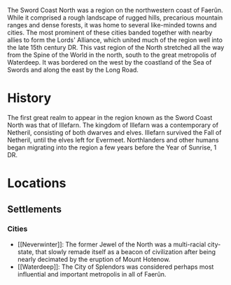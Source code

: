 The Sword Coast North was a region on the northwestern coast of Faerûn. While it comprised a rough landscape of rugged hills, precarious mountain ranges and dense forests, it was home to several like-minded towns and cities. The most prominent of these cities banded together with nearby allies to form the Lords' Alliance, which united much of the region well into the late 15th century DR. This vast region of the North stretched all the way from the Spine of the World in the north, south to the great metropolis of Waterdeep. It was bordered on the west by the coastland of the Sea of Swords and along the east by the Long Road.

# History

The first great realm to appear in the region known as the Sword Coast North was that of Illefarn. The kingdom of Illefarn was a contemporary of Netheril, consisting of both dwarves and elves. Illefarn survived the Fall of Netheril, until the elves left for Evermeet. Northlanders and other humans began migrating into the region a few years before the Year of Sunrise, 1 DR.

# Locations

## Settlements

### Cities

- [[Neverwinter]]: The former Jewel of the North was a multi-racial city-state, that slowly remade itself as a beacon of civilization after being nearly decimated by the eruption of Mount Hotenow.
- [[Waterdeep]]: The City of Splendors was considered perhaps most influential and important metropolis in all of Faerûn.